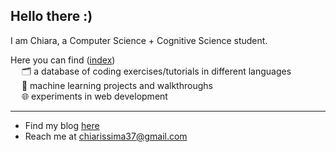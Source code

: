## Hello there :)

I am Chiara, a Computer Science + Cognitive Science student. 

Here you can find ([index](cchiarissima/navigation))\
&emsp; 🗂️ a database of coding exercises/tutorials in different languages\
&emsp; 🤖 machine learning projects and walkthroughs\
&emsp; 🌐 experiments in web development

---
- Find my blog [here](https://cchiarissima.btw.so/)
- Reach me at chiarissima37@gmail.com
